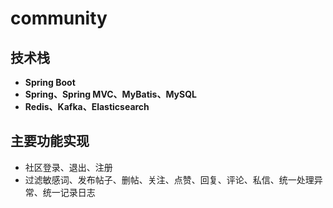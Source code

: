 # community
## 技术栈

- **Spring Boot**
- **Spring、Spring MVC、MyBatis、MySQL**
- **Redis、Kafka、Elasticsearch**
## 主要功能实现
- 社区登录、退出、注册
- 过滤敏感词、发布帖子、删帖、关注、点赞、回复、评论、私信、统一处理异常、统一记录日志
